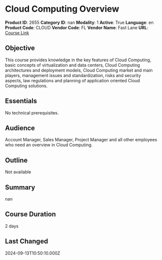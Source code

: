 # Cloud Computing Overview

**Product ID**: 2655
**Category ID**: nan
**Modality**: 1
**Active**: True
**Language**: en
**Product Code**: CLOUD
**Vendor Code**: FL
**Vendor Name**: Fast Lane
**URL**: [Course Link](https://www.fastlaneus.com/course/training-cloud)

## Objective
This course provides knowledge in the key features of Cloud Computing, basic concepts of virtualization and data centers, Cloud Computing architectures and deployment models, Cloud Computing market and main players, management issues and standardization, risks and security aspects, law regulations and planning of application oriented Cloud Computing solutions.

## Essentials
No technical prerequisites.

## Audience
Account Manager, Sales Manager, Project Manager and all other employees who need an overview in Cloud Computing.

## Outline
Not available

## Summary
nan

## Course Duration
2 days

## Last Changed
2024-09-13T10:50:10.000Z

